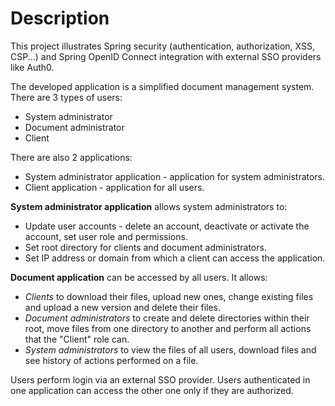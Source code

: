 # Description

This project illustrates Spring security (authentication, authorization, XSS, CSP...) and Spring OpenID Connect integration with external SSO providers like Auth0.

The developed application is a simplified document management system.
There are 3 types of users:
- System administrator
- Document administrator
- Client

There are also 2 applications:
- System administrator application - application for system administrators.
- Client application - application for all users.

**System administrator application** allows system administrators to:
- Update user accounts - delete an account, deactivate or activate the account, set user role and permissions.
- Set root directory for clients and document administrators.
- Set IP address or domain from which a client can access the application.

**Document application** can be accessed by all users. It allows:
- *Clients* to download their files, upload new ones, change existing files and upload a new version and delete their files. 
- *Document administrators* to create and delete directories within their root, move files from one directory to another and perform all actions that the "Client" role can.
- *System administrators* to view the files of all users, download files and see history of actions performed on a file. 

Users perform login via an external SSO provider.
Users authenticated in one application can access the other one only if they are authorized. 
